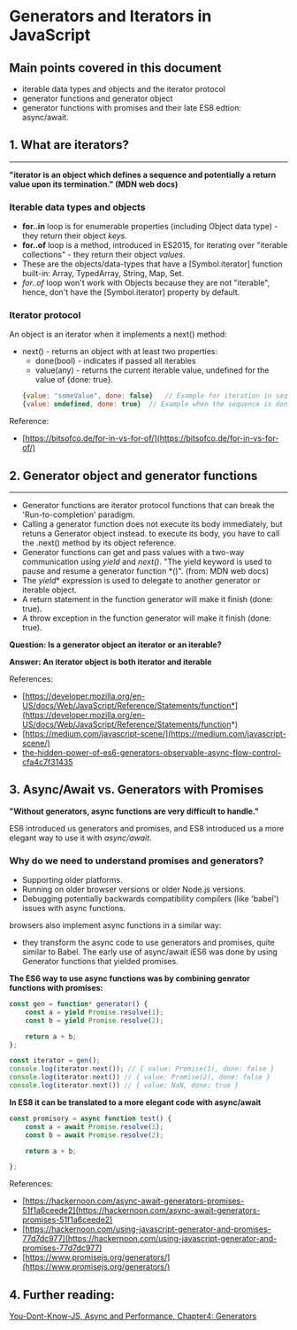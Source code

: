 # Generators and Iterators in JavaScript

## Main points covered in this document
- iterable data types and objects and the iterator protocol
- generator functions and generator object
- generator functions with promises and their late ES8 edtion: async/await.


## 1. What are iterators?
--------------------
**"iterator is an object which defines a sequence and potentially a return value upon its termination." (MDN web docs)**

### Iterable data types and objects
- **for..in** loop is for enumerable properties (including Object data type) - they return their object *keys*.
- **for..of** loop is a method, introduced in ES2015, for iterating over "iterable collections" - they return their object *values*.
- These are the objects/data-types that have a [Symbol.iterator] function built-in: Array, TypedArray, String, Map, Set. 
- *for..of* loop won't work with Objects because they are not "iterable", hence, don't have the [Symbol.iterator] property by default.

### Iterator protocol
An object is an iterator when it implements a next() method:
- next() - returns an object with at least two properties:
    - done(bool) - indicates if passed all iterables
    - value(any) - returns the current iterable value, undefined for the value of {done: true}.
    ```js
    {value: "someValue", done: false}   // Example for iteration in sequence.
    {value: undefined, done: true}  // Example when the sequence is done (last iterable item was called).

Reference:

- [https://bitsofco.de/for-in-vs-for-of/](https://bitsofco.de/for-in-vs-for-of/)


## 2. Generator object and generator functions
--------------------
- Generator functions are iterator protocol functions that can break the 'Run-to-completion' paradigm.
- Calling a generator function does not execute its body immediately, but retuns a Generator object instead.
    to execute its body, you have to call the .next() method by its object reference.
- Generator functions can get and pass values with a two-way communication using *yield* and *next()*.
"The yield keyword is used to pause and resume a generator function *()". (from: MDN web docs)
- The *yield** expression is used to delegate to another generator or iterable object. 
- A return statement in the function generator will make it finish (done: true).
- A throw exception in the function generator will make it finish (done: true).
  
**Question: Is a generator object an iterator or an iterable?**

**Answer: An iterator object is both iterator and iterable**

References:

- [https://developer.mozilla.org/en-US/docs/Web/JavaScript/Reference/Statements/function*](https://developer.mozilla.org/en-US/docs/Web/JavaScript/Reference/Statements/function*)
- [https://medium.com/javascript-scene/](https://medium.com/javascript-scene/)
- [the-hidden-power-of-es6-generators-observable-async-flow-control-cfa4c7f31435](the-hidden-power-of-es6-generators-observable-async-flow-control-cfa4c7f31435)


## 3. Async/Await vs. Generators with Promises
**"Without generators, async functions are very difficult to handle."**

ES6 introduced us generators and promises, and ES8 introduced us a more elegant way to use it with *async/await*. 
### Why do we need to understand promises and generators?
- Supporting older platforms.
- Running on older browser versions or older Node.js versions.
- Debugging potentially backwards compatibility compilers (like 'babel') issues with async functions.

browsers also implement async functions in a similar way:
- they transform the async code to use generators and promises, quite similar to Babel.
The early use of async/await iES6 was done by using Generator functions that yielded promises.

**The ES6 way to use async functions was by combining genrator functions with promises:**
```js
const gen = function* generator() {
    const a = yield Promise.resolve(1);
    const b = yield Promise.resolve(2);

    return a + b;
};

const iterator = gen();
console.log(iterator.next()); // { value: Promise(1), done: false }
console.log(iterator.next()) // { value: Promise(2), done: false }
console.log(iterator.next()) // { value: NaN, done: true }
```

**In ES8 it can be translated to a more elegant code with async/await**
```js
const promisory = async function test() {
    const a = await Promise.resolve(1);
    const b = await Promise.resolve(2);

    return a + b;

};
```


References:

- [https://hackernoon.com/async-await-generators-promises-51f1a6ceede2](https://hackernoon.com/async-await-generators-promises-51f1a6ceede2)
- [https://hackernoon.com/using-javascript-generator-and-promises-77d7dc977](https://hackernoon.com/using-javascript-generator-and-promises-77d7dc977)
- [https://www.promisejs.org/generators/](https://www.promisejs.org/generators/)

## 4. Further reading:
[You-Dont-Know-JS, Async and Performance, Chapter4: Generators](https://github.com/getify/You-Dont-Know-JS/blob/master/async%20%26%20performance/ch4.md)
